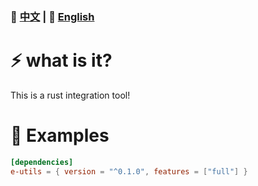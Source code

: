 ### 📄 [中文](README.md)  | 📄  [English](EN.md)

# ⚡  what is it?
This is a rust integration tool!

# 📖 Examples
```toml
[dependencies]
e-utils = { version = "^0.1.0", features = ["full"] }
```